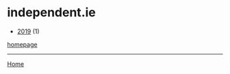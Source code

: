 # independent.ie

  * [2019](./independent-ie-2019.md) (1)

[homepage](https://www.independent.ie/)

----

[Home](../index.md)
